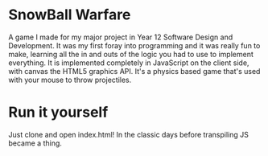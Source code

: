 # SnowBall Warfare
A game I made for my major project in Year 12 Software Design and Development. It was my first foray into programming and it was really fun to make, learning all the in and outs of the logic you had to use to implement everything. It is implemented completely in JavaScript on the client side, with canvas the HTML5 graphics API.  It's a physics based game that's used with your mouse to throw projectiles. 

# Run it yourself
Just clone and open index.html! In the classic days before transpiling JS became a thing.

